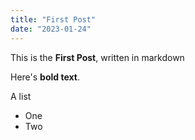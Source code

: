 ```yaml
---
title: "First Post"
date: "2023-01-24"
---
```


This is the **First Post**, written in markdown

Here's **bold text**.

A list

- One
- Two
